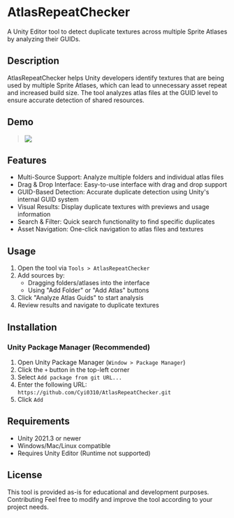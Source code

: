 # AtlasRepeatChecker
A Unity Editor tool to detect duplicate textures across multiple Sprite Atlases by analyzing their GUIDs.

## Description
AtlasRepeatChecker helps Unity developers identify textures that are being used by multiple Sprite Atlases, which can lead to unnecessary asset repeat and increased build size. The tool analyzes atlas files at the GUID level to ensure accurate detection of shared resources.

## Demo

> ![](https://github.com/user-attachments/assets/f3bcfd8e-3aa9-4e89-bdbe-7e0d7d7f106f)

## Features
- Multi-Source Support: Analyze multiple folders and individual atlas files
- Drag & Drop Interface: Easy-to-use interface with drag and drop support
- GUID-Based Detection: Accurate duplicate detection using Unity's internal GUID system
- Visual Results: Display duplicate textures with previews and usage information
- Search & Filter: Quick search functionality to find specific duplicates
- Asset Navigation: One-click navigation to atlas files and textures

## Usage
1. Open the tool via `Tools > AtlasRepeatChecker`
2. Add sources by:
   - Dragging folders/atlases into the interface
   - Using "Add Folder" or "Add Atlas" buttons
3. Click "Analyze Atlas Guids" to start analysis
4. Review results and navigate to duplicate textures

## Installation

### Unity Package Manager (Recommended)
1. Open Unity Package Manager (`Window > Package Manager`)
2. Click the `+` button in the top-left corner
3. Select `Add package from git URL...`
4. Enter the following URL: `https://github.com/Cyi0310/AtlasRepeatChecker.git`
5. Click `Add`

## Requirements
- Unity 2021.3 or newer
- Windows/Mac/Linux compatible  
- Requires Unity Editor (Runtime not supported)

## License
This tool is provided as-is for educational and development purposes.
Contributing
Feel free to modify and improve the tool according to your project needs. 
